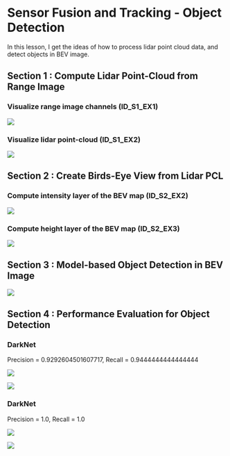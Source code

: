 #  Sensor Fusion and Tracking - Object Detection

In this lesson, I get the ideas of how to process lidar point cloud data, and detect objects in BEV image.

## Section 1 : Compute Lidar Point-Cloud from Range Image
### Visualize range image channels (ID_S1_EX1)

![](img/range_image.png)

### Visualize lidar point-cloud (ID_S1_EX2)

![](img/lidar_point_cloud.png)

## Section 2 : Create Birds-Eye View from Lidar PCL
### Compute intensity layer of the BEV map (ID_S2_EX2) 

![](img/bev_map.png)

### Compute height layer of the BEV map (ID_S2_EX3)

![](img/height_image.png)

## Section 3 : Model-based Object Detection in BEV Image

![](img/labels_detected_objects.png)

## Section 4 : Performance Evaluation for Object Detection
### DarkNet
Precision = 0.9292604501607717, Recall = 0.9444444444444444

![](img/result0.png)

![](img/performance_metric0.png)

### DarkNet
Precision = 1.0, Recall = 1.0

![](img/result1.png)

![](img/performance_metric1.png)
